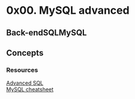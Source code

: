 # 0x00. MySQL advanced
## Back-endSQLMySQL


## Concepts



### Resources

[Advanced SQL](https://intranet.alxswe.com/concepts/555)\
[MySQL cheatsheet](https://intranet.alxswe.com/rltoken/8w9di_hk19DIMSBEV3EayQ)

